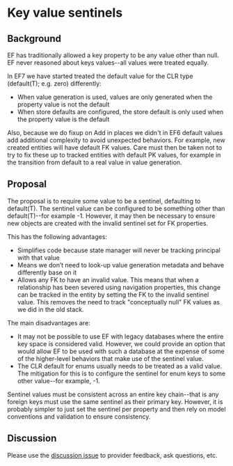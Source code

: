 # Key value sentinels

## Background

EF has traditionally allowed a key property to be any value other than null. EF never reasoned about keys values--all values were treated equally.

In EF7 we have started treated the default value for the CLR type (default(T); e.g. zero) differently:
* When value generation is used, values are only generated when the property value is not the default
* When store defaults are configured, the store default is only used when the property value is the default

Also, because we do fixup on Add in places we didn't in EF6 default values add additional complexity to avoid unexpected behaviors. For example, new created entities will have default FK values. Care must then be taken not to try to fix these up to tracked entities with default PK values, for example in the transition from default to a real value in value generation.

## Proposal

The proposal is to require some value to be a sentinel, defaulting to default(T). The sentinel value can be configured to be something other than default(T)--for example -1. However, it may then be necessary to ensure new objects are created with the invalid sentinel set for FK properties.

This has the following advantages:
* Simplifies code because state manager will never be tracking principal with that value
* Means we don’t need to look-up value generation metadata and behave differently base on it
* Allows any FK to have an invalid value. This means that when a relationship has been severed using navigation properties, this change can be tracked in the entity by setting the FK to the invalid sentinel value. This removes the need to track "conceptually null" FK values as we did in the old stack.

The main disadvantages are:
* It may not be possible to use EF with legacy databases where the entire key space is considered valid. However, we could provide an option that would allow EF to be used with such a database at the expense of some of the higher-level behaviors that make use of the sentinel value.
* The CLR default for enums usually needs to be treated as a valid value. The mitigation for this is to configure the sentinel for enum keys to some other value--for example, -1.

Sentinel values must be consistent across an entire key chain--that is any foreign keys must use the same sentinel as their primary key. However, it is probably simpler to just set the sentinel per property and then rely on model conventions and validation to ensure consistency.

## Discussion

Please use the [discussion issue](https://github.com/aspnet/EntityFramework/issues/1509) to provider feedback, ask questions, etc.